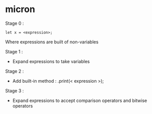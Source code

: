 # micron

Stage 0 :

```
let x = <expression>;
```

Where expressions are built of non-variables

Stage 1 :

 - Expand expressions to take variables

Stage 2 : 

- Add built-in method : .print(< expression >);

Stage 3 : 

- Expand expressions to accept comparison operators and bitwise operators

